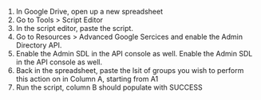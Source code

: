 1) In Google Drive, open up a new spreadsheet 
2) Go to Tools > Script Editor
3) In the script editor, paste the script. 
4) Go to Resources > Advanced Google Sercices and enable the Admin Directory API. 
5) Enable the Admin SDL in the API console as well. Enable the Admin SDL in the API console as well.
6) Back in the spreadsheet, paste the lsit of groups you wish to perform this action on in Column A, starting from A1
7) Run the script, column B should populate with SUCCESS

